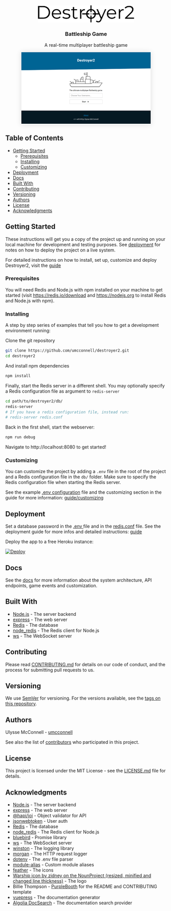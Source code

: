 <br/>
<div id="logo" align="center">
    <br />
    <img src="docs/.vuepress/public/logo.svg" alt="Battleship2 Logo" width="300"/>
    <h3>Battleship Game</h3>
    <p>A real-time multiplayer battleship game</p>
</div>

<div style='margin:0 auto;width:80%;box-shadow: 0 0 16px #ddd'>

![Destroyer2](docs/.vuepress/public/screenshots/home.png)

</div>

## Table of Contents

-   [Getting Started](#getting-started)
    -   [Prerequisites](#prerequisites)
    -   [Installing](#installing)
    -   [Customizing](#customizing)
-   [Deployment](#deployment)
-   [Docs](#docs)
-   [Built With](#built-with)
-   [Contributing](#contributing)
-   [Versioning](#versioning)
-   [Authors](#authors)
-   [License](#license)
-   [Acknowledgments](#acknowledgments)

## Getting Started

These instructions will get you a copy of the project up and running on your
local machine for development and testing purposes. See
[deployment](#deployment) for notes on how to deploy the project on a live
system.

For detailed instructions on how to install, set up, customize and deploy
Destroyer2, visit the [guide](https://umcconnell.github.io/destroyer2/guide/)

### Prerequisites

You will need Redis and Node.js with npm installed on your machine to get
started (visit https://redis.io/download and https://nodejs.org to
install Redis and Node.js with npm).

### Installing

A step by step series of examples that tell you how to get a development
environment running:

Clone the git repository

```bash
git clone https://github.com/umcconnell/destroyer2.git
cd destroyer2
```

And install npm dependencies

```bash
npm install
```

Finally, start the Redis server in a different shell.
You may optionally specify a Redis configuration file as argument to
`redis-server`

```bash
cd path/to/destroyer2/db/
redis-server
# If you have a redis configuration file, instead run:
# redis-server redis.conf
```

Back in the first shell, start the webserver:

```bash
npm run debug
```

Navigate to http://localhost:8080 to get started!

### Customizing

You can customize the project by adding a `.env` file in the root of the project
and a Redis configuration file in the `db/` folder. Make sure to specify the
Redis configuration file when starting the Redis server.

See the example [.env configuration](./.env.example) file and the customizing
section in the guide for more information:
[guide/customizing](https://umcconnell.github.io/destroyer2/guide/customizing)

## Deployment

Set a database password in the [.env ](./.env.example) file and in the
[redis.conf](./db/redis.conf) file. See the deployment guide for more infos and
detailed instructions:
[guide](https://umcconnell.github.io/destroyer2/guide)

Deploy the app to a free Heroku instance:

[![Deploy](https://www.herokucdn.com/deploy/button.svg)](https://heroku.com/deploy)

## Docs

See the [docs](https://umcconnell.github.io/destroyer2/docs) for more
information about the system architecture, API endpoints, game events and
customization.

## Built With

-   [Node.js](https://nodejs.org/) - The server backend
-   [express](https://expressjs.com/) - The web server
-   [Redis](https://redis.io/) - The database
-   [node_redis](https://github.com/NodeRedis/node_redis) - The Redis
    client for Node.js
-   [ws](https://github.com/websockets/ws) - The WebSocket server

## Contributing

Please read [CONTRIBUTING.md](CONTRIBUTING.md) for details on our code of
conduct, and the process for submitting pull requests to us.

## Versioning

We use [SemVer](http://semver.org/) for versioning. For the versions available,
see the [tags on this repository](https://github.com/umcconnell/destroyer2/tags).

## Authors

Ulysse McConnell - [umcconnell](https://github.com/umcconnell/)

See also the list of
[contributors](https://github.com/umcconnell/destroyer2/contributors)
who participated in this project.

## License

This project is licensed under the MIT License - see the
[LICENSE.md](LICENSE.md) file for details.

## Acknowledgments

-   [Node.js](https://nodejs.org/) - The server backend
-   [express](https://expressjs.com/) - The web server
-   [@hapi/joi](https://hapi.dev/module/joi/) - Object validator for API
-   [jsonwebtoken](https://github.com/auth0/node-jsonwebtoken) - User auth
-   [Redis](https://redis.io/) - The database
-   [node_redis](https://github.com/NodeRedis/node_redis) - The Redis client for
    Node.js
-   [bluebird](http://bluebirdjs.com) - Promise library
-   [ws](https://github.com/websockets/ws) - The WebSocket server
-   [winston](https://github.com/winstonjs/winston) - The logging library
-   [morgan](https://github.com/expressjs/morgan) - The HTTP request logger
-   [dotenv](https://github.com/motdotla/dotenv) - The .env file parser
-   [module-alias](https://github.com/ilearnio/module-alias) - Custom module
    aliases
-   [feather](https://github.com/feathericons/feather) - The icons
-   [Warship icon by zidney on the NounProject (resized, minified and changed line thickness)](https://thenounproject.com/term/warship/1597472/) - The logo
-   Billie Thompson - [PurpleBooth](https://github.com/PurpleBooth) for the
    README and CONTRIBUTING template
-   [vuepress](https://vuepress.vuejs.org/) - The documentation generator
-   [Algolia DocSearch](https://docsearch.algolia.com/) - The documentation
    search provider
